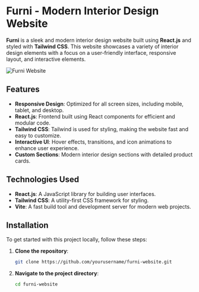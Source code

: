 # Furni - Modern Interior Design Website

**Furni** is a sleek and modern interior design website built using **React.js** and styled with **Tailwind CSS**. This website showcases a variety of interior design elements with a focus on a user-friendly interface, responsive layout, and interactive elements.

![Furni Website](./screenshot.jpg)

## Features
- **Responsive Design**: Optimized for all screen sizes, including mobile, tablet, and desktop.
- **React.js**: Frontend built using React components for efficient and modular code.
- **Tailwind CSS**: Tailwind is used for styling, making the website fast and easy to customize.
- **Interactive UI**: Hover effects, transitions, and icon animations to enhance user experience.
- **Custom Sections**: Modern interior design sections with detailed product cards.

## Technologies Used
- **React.js**: A JavaScript library for building user interfaces.
- **Tailwind CSS**: A utility-first CSS framework for styling.
- **Vite**: A fast build tool and development server for modern web projects.

## Installation
To get started with this project locally, follow these steps:

1. **Clone the repository**:
   ```bash
   git clone https://github.com/yourusername/furni-website.git
2. **Navigate to the project directory**:
   ```bash
   cd furni-website
   
